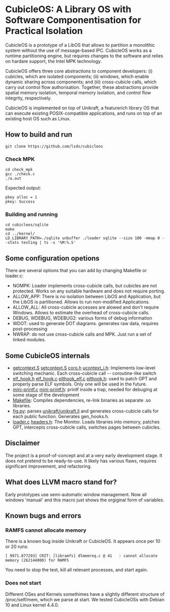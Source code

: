#  CubicleOS: A Library OS with Software Componentisation for Practical Isolation

CubicleOS is a prototype of a LibOS that allows to partition a monolithic system without the use of message-based IPC.
CubicleOS works as a runtime partitioning engine, but requires changes to the software and relies on hardare support, the Intel MPK technology.

CubicleOS offers three core abstractions to component developers: (i) cubicles, which are isolated components; (ii) windows,
which enable dynamic sharing across components; and (iii) cross-cubicle calls, which carry out control flow authorisation.
Together, these abstractions provide spatial memory isolation, temporal memory isolation, and control flow integrity, respectively.

CubicleOS is implemented on top of Unikraft, a featurerich library OS that can execute existing POSIX-compatible applications,
and runs on top of an existing host OS such as Linux.

## How to build and run
```
git clone https://github.com/lsds/cubicleos
```
### Check MPK
```
cd check_mpk
gcc ./check.c
./a.out
```

Expected output:
```
pkey alloc = 1
pkey: Success
```

### Building and running 
```
cd cubicleos/sqlite
make
cd ../kernel/
LD_LIBRARY_PATH=./sqlite unbuffer ./loader sqlite --size 100 -mmap 0 --stats testing | ts -s '%M:%.S'
```

## Some configuration opetions

There are several options that you can add by changing Makefile or loader.c:
* NOMPK: Loader implements cross-cubicle calls, but cubicles are not protected. Works on any suitable hardware and does not require porting.
* ALLOW_APP: There is no isolation between LibOS and Application, but the LibOS is partitioned. Allows to run non-modified Applications.
* ALLOW_ALL: All cross-cubicle accesses are alowed and don't require Windows. Allows to estimate the overhead of cross-cubicle calls.
* DEBUG, WDEBUG, WDEBUG2: various forms of debug information
* WDOT: used to generate DOT diagrams. generates raw data, requires post-processing
* NWRAP: do not use cross-cubicle calls and MPK. Just run a set of linked modules.


## Some CubicleOS internals

* [getcontext.S](kernel/getcontext.S) [setcontext.S](kernel/setcontext.S) [coro.h](kernel/coro.h) [ucontext_i.h](kernel/ucontext_i.h): Implements low-level switching mechanic. Each cross-cubicle call -- coroutine-like switch
* [elf_hook.h](kernel/elf_hook.h) [elf_hook.c](kernel/elf_hook.c) [plthook_elf.c](kernel/plthook_elf.c)  [plthook.h](kernel/): used to patch GPT and properly parse ELF symbols. Only one will be used in the future.
* [mini-printf.c](kernel/mini-printf.c) [mini-printf.h](kernel/mini-printf.h): printf inside a trap, needed for debuging at some stage of the development
* [Makefile](kernel/Makefile): Compiles dependencies, re-link binaries as separate .so libraries.
* [fig.py](kernel/fig.py): parses [unikraft/unikraft.ll](unikraft/unikraft.ll) and generates cross-cubicle calls for each public function. Generates gen_hooks.h.
* [loader.c](kernel/loader.c) [headers.h](kernel/headers.h): The Monitor. Loads libraries into memory, patches GPT, intercepts cross-cubicle calls, switches pages between cubicles.
  
## Disclaimer

The project is a proof-of-concept and at a very early development stage. It does not pretend to be ready-to-use. It likely has various flaws, requires significant improvement, and refactoring.

## What does LLVM macro stand for?

Early prototypes use semi-automatic window management. Now all windows 'manual' and this macro just shows the orgiginal form of variables.

## Known bugs and errors

### RAMFS cannot allocate memory

There is a known bug inside Unikraft or CubicleOS. It appears once per 10 or 20 runs:
```
[ 9971.877293] CRIT: [libramfs] dlmemreq.c @ 41   : cannot allocate memory (262144000) for RAMFS 
```

You need to stop the test, kill all relevant processes, and start again.

### Does not start 

Different OSes and Kernels somethimes have a slightly different structure of /proc/self/mem, which we parse at start.
We tested CubicleOSs with Debian 10 and Linux kernel 4.4.0. 